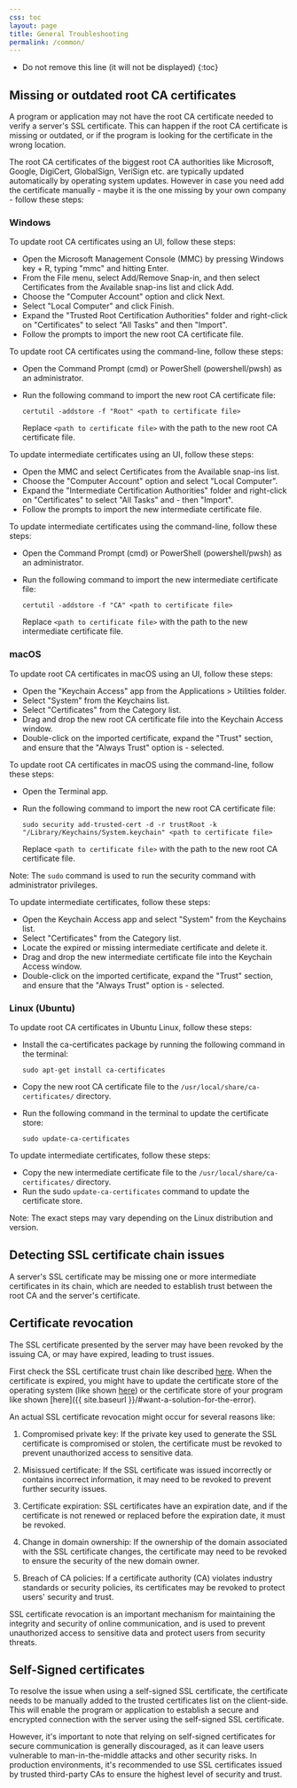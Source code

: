 ```yaml
---
css: toc
layout: page
title: General Troubleshooting
permalink: /common/
---
```


- Do not remove this line (it will not be displayed)
{:toc}

## Missing or outdated root CA certificates

A program or application may not have the root CA certificate needed to verify a server's SSL certificate. This can happen if the root CA certificate is missing or outdated, or if the program is looking for the certificate in the wrong location.

The root CA certificates of the biggest root CA authorities like Microsoft, Google, DigiCert, GlobalSign, VeriSign etc. are typically updated automatically by operating system updates. However in case you need add the certificate manually - maybe it is the one missing by your own company - follow these steps:

### Windows

To update root CA certificates using an UI, follow these steps:

- Open the Microsoft Management Console (MMC) by pressing Windows key + R, typing "mmc" and hitting Enter.
- From the File menu, select Add/Remove Snap-in, and then select Certificates from the Available snap-ins list and click Add.
- Choose the "Computer Account" option and click Next.
- Select "Local Computer" and click Finish.
- Expand the "Trusted Root Certification Authorities" folder and right-click on "Certificates" to select "All Tasks" and then "Import".
- Follow the prompts to import the new root CA certificate file.

To update root CA certificates using the command-line, follow these steps:

- Open the Command Prompt (cmd) or PowerShell (powershell/pwsh) as an administrator.
- Run the following command to import the new root CA certificate file:

  ```shell
  certutil -addstore -f "Root" <path to certificate file>
  ```

  Replace `<path to certificate file>` with the path to the new root CA certificate file.

To update intermediate certificates using an UI, follow these steps:

- Open the MMC and select Certificates from the Available snap-ins list.
- Choose the "Computer Account" option and select "Local Computer".
- Expand the "Intermediate Certification Authorities" folder and right-click on "Certificates" to select "All Tasks" and - then "Import".
- Follow the prompts to import the new intermediate certificate file.

To update intermediate certificates using the command-line, follow these steps:

- Open the Command Prompt (cmd) or PowerShell (powershell/pwsh) as an administrator.
- Run the following command to import the new intermediate certificate file:

  ```shell
  certutil -addstore -f "CA" <path to certificate file>
  ```

  Replace `<path to certificate file>` with the path to the new intermediate certificate file.

### macOS

To update root CA certificates in macOS using an UI, follow these steps:

- Open the "Keychain Access" app from the Applications > Utilities folder.
- Select "System" from the Keychains list.
- Select "Certificates" from the Category list.
- Drag and drop the new root CA certificate file into the Keychain Access window.
- Double-click on the imported certificate, expand the "Trust" section, and ensure that the "Always Trust" option is - selected.

To update root CA certificates in macOS using the command-line, follow these steps:

- Open the Terminal app.
- Run the following command to import the new root CA certificate file:

  ```shell
  sudo security add-trusted-cert -d -r trustRoot -k "/Library/Keychains/System.keychain" <path to certificate file>
  ```

  Replace `<path to certificate file>` with the path to the new root CA certificate file.

Note: The `sudo` command is used to run the security command with administrator privileges.

To update intermediate certificates, follow these steps:

- Open the Keychain Access app and select "System" from the Keychains list.
- Select "Certificates" from the Category list.
- Locate the expired or missing intermediate certificate and delete it.
- Drag and drop the new intermediate certificate file into the Keychain Access window.
- Double-click on the imported certificate, expand the "Trust" section, and ensure that the "Always Trust" option is - selected.

### Linux (Ubuntu)

To update root CA certificates in Ubuntu Linux, follow these steps:

- Install the ca-certificates package by running the following command in the terminal:

  ```shell
  sudo apt-get install ca-certificates
  ```

- Copy the new root CA certificate file to the `/usr/local/share/ca-certificates/` directory.
- Run the following command in the terminal to update the certificate store:
  
  ```shell
  sudo update-ca-certificates
  ```

To update intermediate certificates, follow these steps:

- Copy the new intermediate certificate file to the `/usr/local/share/ca-certificates/` directory.
- Run the sudo `update-ca-certificates` command to update the certificate store.

Note: The exact steps may vary depending on the Linux distribution and version.

## Detecting SSL certificate chain issues

A server's SSL certificate may be missing one or more intermediate certificates in its chain, which are needed to establish trust between the root CA and the server's certificate.

<!-- TODO: add CURL and openSSL investigation -->

## Certificate revocation

The SSL certificate presented by the server may have been revoked by the issuing CA, or may have expired, leading to trust issues.

First check the SSL certificate trust chain like described [here](#detecting-ssl-certificate-chain-issues). When the certificate is expired, you might have to update the certificate store of the operating system (like shown [here](#missing-or-outdated-root-ca-certificates)) or the certificate store of your program like shown [here]({{ site.baseurl }}/#want-a-solution-for-the-error).

An actual SSL certificate revocation might occur for several reasons like:

1. Compromised private key: If the private key used to generate the SSL certificate is compromised or stolen, the certificate must be revoked to prevent unauthorized access to sensitive data.

2. Misissued certificate: If the SSL certificate was issued incorrectly or contains incorrect information, it may need to be revoked to prevent further security issues.

3. Certificate expiration: SSL certificates have an expiration date, and if the certificate is not renewed or replaced before the expiration date, it must be revoked.

4. Change in domain ownership: If the ownership of the domain associated with the SSL certificate changes, the certificate may need to be revoked to ensure the security of the new domain owner.

5. Breach of CA policies: If a certificate authority (CA) violates industry standards or security policies, its certificates may be revoked to protect users' security and trust.

SSL certificate revocation is an important mechanism for maintaining the integrity and security of online communication, and is used to prevent unauthorized access to sensitive data and protect users from security threats.

## Self-Signed certificates

To resolve the issue when using a self-signed SSL certificate, the certificate needs to be manually added to the trusted certificates list on the client-side. This will enable the program or application to establish a secure and encrypted connection with the server using the self-signed SSL certificate.

However, it's important to note that relying on self-signed certificates for secure communication is generally discouraged, as it can leave users vulnerable to man-in-the-middle attacks and other security risks. In production environments, it's recommended to use SSL certificates issued by trusted third-party CAs to ensure the highest level of security and trust.
